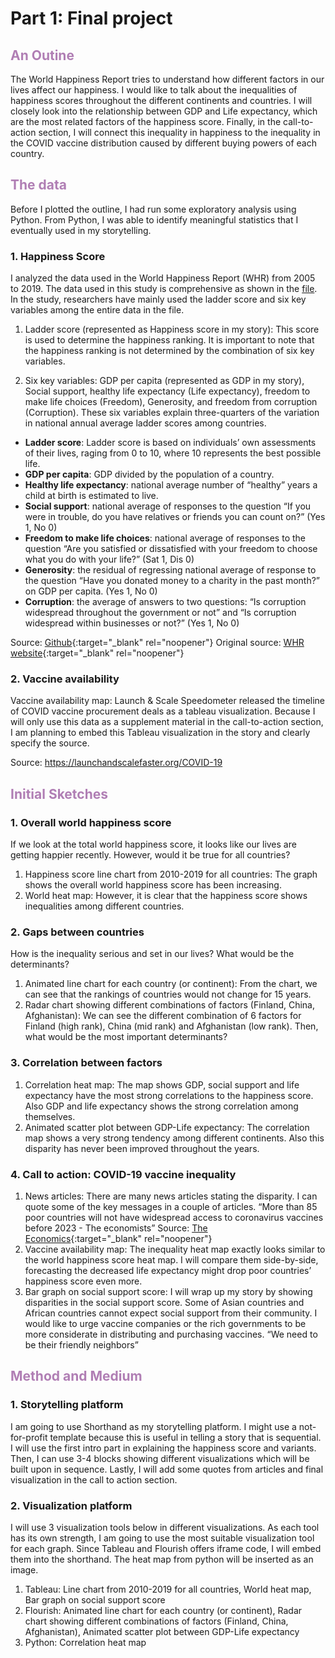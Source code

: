 # Part 1: Final project
## <span style="color:#B07EB4">An Outine</span>
The World Happiness Report tries to understand how different factors in our lives affect our happiness. I would like to talk about the inequalities of happiness scores throughout the different continents and countries. I will closely look into the relationship between GDP and Life expectancy, which are the most related factors of the happiness score. Finally, in the call-to-action section, I will connect this inequality in happiness to the inequality in the COVID vaccine distribution caused by different buying powers of each country. 

## <span style="color:#B07EB4">The data</span>
Before I plotted the outline, I had run some exploratory analysis using Python. From Python, I was able to identify meaningful statistics that I eventually used in my storytelling. 

### 1. Happiness Score

I analyzed the data used in the World Happiness Report (WHR) from 2005 to 2019. The data used in this study is comprehensive as shown in the [file](https://github.com/jessicacha/tswd/blob/main/WHR20data.xls). In the study, researchers have mainly used the ladder score and six key variables among the entire data in the file. 

1. Ladder score (represented as Happiness score in my story): This score is used to determine the happiness ranking. It is important to note that the happiness ranking is not determined by the combination of six key variables. 

2. Six key variables: GDP per capita (represented as GDP in my story), Social support, healthy life expectancy (Life expectancy), freedom to make life choices (Freedom), Generosity, and freedom from corruption (Corruption). These six variables explain three-quarters of the variation in national annual average ladder scores among countries. 
- **Ladder score**: Ladder score is based on individuals’ own assessments of their lives, raging from 0 to 10, where 10 represents the best possible life.
- **GDP per capita**: GDP divided by the population of a country.
- **Healthy life expectancy**: national average number of “healthy” years a child at birth is estimated to live.
- **Social support**: national average of responses to the question “If you were in trouble, do you have relatives or friends you can count on?” (Yes 1, No 0)
- **Freedom to make life choices**: national average of responses to the question “Are you satisfied or dissatisfied with your freedom to choose what you do with your life?” (Sat 1, Dis 0)
- **Generosity**: the residual of regressing national average of response to the question “Have you donated money to a charity in the past month?” on GDP per capita. (Yes 1, No 0)
- **Corruption**: the average of answers to two questions: “Is corruption widespread throughout the government or not” and “Is corruption widespread within businesses or not?” (Yes 1, No 0)

Source: [Github](https://github.com/jessicacha/tswd/blob/main/WHR20data.xls){:target="_blank" rel="noopener"}
Original source: [WHR website](https://worldhappiness.report/ed/2020/#read){:target="_blank" rel="noopener"}

### 2. Vaccine availability

Vaccine availability map: Launch & Scale Speedometer released the timeline of COVID vaccine procurement deals as a tableau visualization. Because I will only use this data as a supplement material in the call-to-action section, I am planning to embed this Tableau visualization in the story and clearly specify the source. 

Source: https://launchandscalefaster.org/COVID-19

## <span style="color:#B07EB4">Initial Sketches</span>

### 1. Overall world happiness score
If we look at the total world happiness score, it looks like our lives are getting happier recently. However, would it be true for all countries?
1) Happiness score line chart from 2010-2019 for all countries: The graph shows the overall world happiness score has been increasing. 
2) World heat map: However, it is clear that the happiness score shows inequalities among different countries.

### 2. Gaps between countries
How is the inequality serious and set in our lives? What would be the determinants? 
1) Animated line chart for each country (or continent): From the chart, we can see that the rankings of countries would not change for 15 years. 
2) Radar chart showing different combinations of factors (Finland, China, Afghanistan): We can see the different combination of 6 factors for Finland (high rank), China (mid rank) and Afghanistan (low rank). Then, what would be the most important determinants?

### 3. Correlation between factors
1) Correlation heat map: The map shows GDP, social support and life expectancy have the most strong correlations to the happiness score. Also GDP and life expectancy shows the strong correlation among themselves. 
2) Animated scatter plot between GDP-Life expectancy: The correlation map shows a very strong tendency among different continents. Also this disparity has never been improved throughout the years. 

### 4. Call to action: COVID-19 vaccine inequality
1) News articles: There are many news articles stating the disparity. I can quote some of the key messages in a couple of articles. 
“More than 85 poor countries will not have widespread access to coronavirus vaccines before 2023 - The economists”
Source: [The Economics](https://www.eiu.com/n/85-poor-countries-will-not-have-access-to-coronavirus-vaccines/){:target="_blank" rel="noopener"}
2) Vaccine availability map: The inequality heat map exactly looks similar to the world happiness score heat map. I will compare them side-by-side, forecasting the decreased life expectancy might drop poor countries’ happiness score even more. 
3) Bar graph on social support score: I will wrap up my story by showing disparities in the social support score. Some of Asian countries and African countries cannot expect social support from their community. I would like to urge vaccine companies or the rich governments to be more considerate in distributing and purchasing vaccines. “We need to be their friendly neighbors”

## <span style="color:#B07EB4">Method and Medium</span>

### 1. Storytelling platform
I am going to use Shorthand as my storytelling platform. I might use a not-for-profit template because this is useful in telling a story that is sequential. I will use the first intro part in explaining the happiness score and variants. Then, I can use 3-4 blocks showing different visualizations which will be built upon in sequence. Lastly, I will add some quotes from articles and final visualization in the call to action section. 

### 2. Visualization platform
I will use 3 visualization tools below in different visualizations. As each tool has its own strength, I am going to use the most suitable visualization tool for each graph. Since Tableau and Flourish offers iframe code, I will embed them into the shorthand. The heat map from python will be inserted as an image. 

1) Tableau: Line chart from 2010-2019 for all countries, World heat map, Bar graph on social support score
2) Flourish: Animated line chart for each country (or continent), Radar chart showing different combinations of factors (Finland, China, Afghanistan), Animated scatter plot between GDP-Life expectancy
3) Python: Correlation heat map
